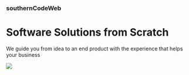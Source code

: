 <h3>southernCodeWeb</h3>

<h1>Software Solutions from Scratch</h1>

<p>We guide you from idea to an end product with the experience that helps your business</p>

<img src="./southernCodeWeb/Captura de Pantalla 2022-02-17 a la(s) 18.32.08.png"/>
